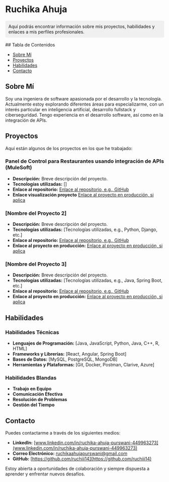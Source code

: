 # Ruchika Ahuja
<p style="background-color: #f0f0f0; padding: 10px; border-radius: 5px;">
Aquí podrás encontrar información sobre mis proyectos, habilidades y enlaces a mis perfiles profesionales.
</p>
## Tabla de Contenidos

- [Sobre Mí](#sobre-mí)
- [Proyectos](#proyectos)
- [Habilidades](#habilidades)
- [Contacto](#contacto)

## Sobre Mí

Soy una ingeniera de software apasionada por el desarrollo y la tecnología. Actualmente estoy explorando diferentes áreas para especializarme, con un interés particular en inteligencia artificial, desarrollo fullstack y ciberseguridad. Tengo experiencia en el desarrollo software, así como en la integración de APIs.

## Proyectos

Aquí están algunos de los proyectos en los que he trabajado:

### Panel de Control para Restaurantes usando integración de APIs (MuleSoft)

- **Descripción:** Breve descripción del proyecto.
- **Tecnologías utilizadas:** []
- **Enlace al repositorio:** [Enlace al repositorio, e.g., GitHub](https://github.com/usuario/proyecto1)
- **Enlace visualización proyecto** [Enlace al proyecto en producción, si aplica](https://mi-proyecto1.com)

### [Nombre del Proyecto 2]

- **Descripción:** Breve descripción del proyecto.
- **Tecnologías utilizadas:** [Tecnologías utilizadas, e.g., Python, Django, etc.]
- **Enlace al repositorio:** [Enlace al repositorio, e.g., GitHub](https://github.com/usuario/proyecto2)
- **Enlace al proyecto en producción:** [Enlace al proyecto en producción, si aplica](https://mi-proyecto2.com)

### [Nombre del Proyecto 3]

- **Descripción:** Breve descripción del proyecto.
- **Tecnologías utilizadas:** [Tecnologías utilizadas, e.g., Java, Spring Boot, etc.]
- **Enlace al repositorio:** [Enlace al repositorio, e.g., GitHub](https://github.com/usuario/proyecto3)
- **Enlace al proyecto en producción:** [Enlace al proyecto en producción, si aplica](https://mi-proyecto3.com)

## Habilidades

### Habilidades Técnicas

- **Lenguajes de Programación:** [Java, JavaScript, Python, Java, C++, R, HTML]
- **Frameworks y Librerías:** [React, Angular, Spring Boot]
- **Bases de Datos:** [MySQL, PostgreSQL, MongoDB]
- **Herramientas y Plataformas:** [Git, Docker, Postman, Clarive, Azure]

### Habilidades Blandas

- **Trabajo en Equipo**
- **Comunicación Efectiva**
- **Resolución de Problemas**
- **Gestión del Tiempo** 



## Contacto

Puedes contactarme a través de los siguientes medios:

- **LinkedIn:** [www.linkedin.com/in/ruchika-ahuja-purswani-449963273](www.linkedin.com/in/ruchika-ahuja-purswani-449963273)
- **Correo Electrónico:** [ruchikaahujapurswani@gmail.com](mailto:ruchikaahujapurswani@gmail.com)
- **GitHub:** [https://github.com/ruchiii14](https://github.com/ruchiii14)

Estoy abierta a oportunidades de colaboración y siempre dispuesta a aprender y enfrentar nuevos desafíos.
